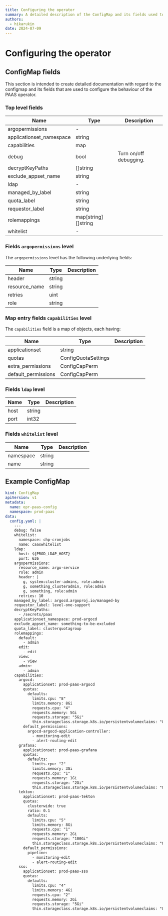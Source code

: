 ```yaml
---
title: Configuring the operator
summary: A detailed description of the ConfigMap and its fields used to configure the operator.
authors:
  - hikarukin
date: 2024-07-09
---
```


Configuring the operator
========================

ConfigMap fields
----------------

This section is intended to create detailed documentation with regard to the
configmap and its fields that are used to configure the behaviour of the PAAS
operator.

### Top level fields

| Name                     | Type                | Description |
| ------------------------ | ------------------- | ----------- |
| argopermissions          | -                   | |
| applicationset_namespace | string              | |
| capabilities             | map                 | |
| debug                    | bool                | Turn on/off debugging. |
| decryptKeyPaths          | []string            | |
| exclude_appset_name      | string              | |
| ldap                     | -                   | |
| managed_by_label         | string              | |
| quota_label              | string              | |
| requestor_label          | string              | |
| rolemappings             | map[string][]string | |
| whitelist                | -                   | |

### Fields `argopermissions` level

The `argopermissions` level has the following underlying fields:

| Name                     | Type   | Description |
| ------------------------ | ------ | ----------- |
| header                   | string |             |
| resource_name            | string |             |
| retries                  | uint   |             |
| role                     | string |             |

### Map entry fields `capabilities` level

The `capabilities` field is a map of objects, each having:

| Name                     | Type   | Description |
| ------------------------ | ------ | ----------- |
| applicationset           | string | |
| quotas                   |  ConfigQuotaSettings      | |
| extra_permissions        |  ConfigCapPerm      | |
| default_permissions      |   ConfigCapPerm     | |

### Fields `ldap` level

| Name                     | Type   | Description |
| ------------------------ | ------ | ----------- |
|   host                   | string |             |
|   port                   | int32  |             |

### Fields `whitelist` level

| Name                     | Type   | Description |
| ------------------------ | ------ | ----------- |
| namespace                | string |             |
| name                     | string |             |

Example ConfigMap
-----------------

```yml
kind: ConfigMap
apiVersion: v1
metadata:
  name: opr-paas-config
  namespace: prod-paas
data:
  config.yaml: |
    ---
    debug: false
    whitelist:
      namespace: chp-cronjobs
      name: caaswhitelist
    ldap:
      host: ${PROD_LDAP_HOST}
      port: 636
    argopermissions:
      resource_name: argo-service
      role: admin
      header: |
        g, system:cluster-admins, role:admin
        g, something_clusteradmin, role:admin
        g, something, role:admin
      retries: 10
    managed_by_label: argocd.argoproj.io/managed-by
    requestor_label: level-one-support
    decryptKeyPaths:
      - /secrets/paas
    applicationset_namespace: prod-argocd
    exclude_appset_name: something-to-be-excluded
    quota_label: clusterquotagroup
    rolemappings:
      default:
        - admin
      edit:
        - edit
      view:
        - view
      admin:
        - admin
    capabilities:
      argocd:
        applicationset: prod-paas-argocd
        quotas:
          defaults:
            limits.cpu: "8"
            limits.memory: 8Gi
            requests.cpu: "4"
            requests.memory: 5Gi
            requests.storage: "5Gi"
            thin.storageclass.storage.k8s.io/persistentvolumeclaims: "0"
        default_permissions:
          argocd-argocd-application-controller:
            - monitoring-edit
            - alert-routing-edit
      grafana:
        applicationset: prod-paas-grafana
        quotas:
          defaults:
            limits.cpu: "2"
            limits.memory: 3Gi
            requests.cpu: "1"
            requests.memory: 1Gi
            requests.storage: "2Gi"
            thin.storageclass.storage.k8s.io/persistentvolumeclaims: "0"
      tekton:
        applicationset: prod-paas-tekton
        quotas:
          clusterwide: true
          ratio: 0.1
          defaults:
            limits.cpu: "5"
            limits.memory: 8Gi
            requests.cpu: "1"
            requests.memory: 2Gi
            requests.storage: "100Gi"
            thin.storageclass.storage.k8s.io/persistentvolumeclaims: "0"
        default_permissions:
          pipeline:
            - monitoring-edit
            - alert-routing-edit
      sso:
        applicationset: prod-paas-sso
        quotas:
          defaults:
            limits.cpu: "4"
            limits.memory: 4Gi
            requests.cpu: "2"
            requests.memory: 2Gi
            requests.storage: "5Gi"
            thin.storageclass.storage.k8s.io/persistentvolumeclaims: "0"
```